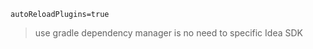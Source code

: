 ```properties
autoReloadPlugins=true
```


> use gradle dependency manager is no need to specific Idea SDK